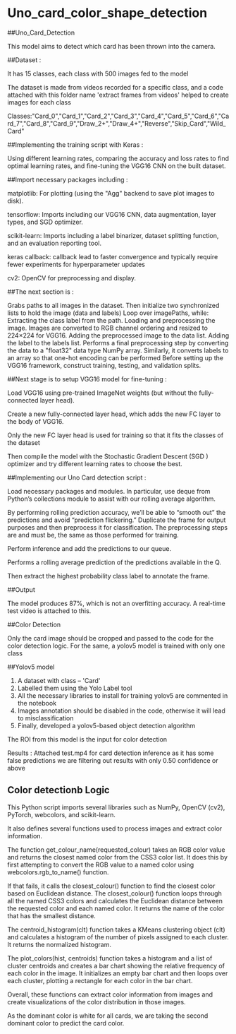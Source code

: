 # Uno_card_color_shape_detection
 
##Uno_Card_Detection

This model aims to detect which card has been thrown into the camera.

##Dataset :

It has 15 classes, each class with 500 images fed to the model

The dataset is made from videos recorded for a specific class, and a code attached with this folder name 'extract frames from videos' helped to create images for each class

Classes:"Card_0","Card_1","Card_2","Card_3","Card_4","Card_5","Card_6","Card_7","Card_8","Card_9","Draw_2+","Draw_4+","Reverse","Skip_Card","Wild_Card"

##Implementing the training script with Keras : 

Using different learning rates, comparing the accuracy and loss rates to find optimal learning rates, and fine-tuning the VGG16 CNN on the built dataset.

##Import necessary packages including :

matplotlib: For plotting (using the "Agg" backend to save plot images to disk).

tensorflow: Imports including our VGG16 CNN, data augmentation, layer types, and SGD optimizer.

scikit-learn: Imports including a label binarizer, dataset splitting function, and an evaluation reporting tool.

keras callback: callback lead to faster convergence and typically require fewer experiments for hyperparameter updates

cv2: OpenCV for preprocessing and display.

##The next section is :
 
Grabs paths to all images in the dataset. Then initialize two synchronized lists to hold the image (data and labels)
Loop over imagePaths, while:
Extracting the class label from the path.
Loading and preprocessing the image. Images are converted to RGB channel ordering and resized to 224×224 for VGG16.
Adding the preprocessed image to the data list.
Adding the label to the labels list.
Performs a final preprocessing step by converting the data to a "float32" data type NumPy array.
Similarly, it converts labels to an array so that one-hot encoding can be performed
Before setting up the VGG16 framework, construct training, testing, and validation splits.

##Next stage is to setup VGG16 model for fine-tuning :

Load VGG16 using pre-trained ImageNet weights (but without the fully-connected layer head).

Create a new fully-connected layer head, which adds the new FC layer to the body of VGG16.

Only the new FC layer head is used for training so that it fits the classes of the dataset

Then compile the model with the Stochastic Gradient Descent (SGD ) optimizer and try different learning rates to choose the best.

##Implementing our Uno Card detection script : 

Load necessary packages and modules. In particular, use deque from Python’s collections module to assist with our rolling average algorithm.

By performing rolling prediction accuracy, we’ll be able to “smooth out” the predictions and avoid “prediction flickering.”
Duplicate the frame for output purposes and then preprocess it for classification. The preprocessing steps are and must be, the same as those performed for training.

Perform inference and add the predictions to our queue.

Performs a rolling average prediction of the predictions available in the Q.

Then extract the highest probability class label to annotate the frame.

##Output 

The model produces 87%, which is not an overfitting accuracy. A real-time test video is attached to this.

##Color Detection 

Only the card image should be cropped and passed to the code for the color detection logic. For the same, a yolov5 model is trained with only one class

##Yolov5 model

1. A dataset with class – 'Card'
2. Labelled them using the Yolo Label tool
3. All the necessary libraries to install for training yolov5 are commented in the notebook
3. Images annotation should be disabled in the code, otherwise it will lead to misclassification
4. Finally, developed a yolov5-based object detection algorithm

The ROI from this model is the input for color detection

Results : Attached test.mp4 for card detection inference as it has some false predictions we are filtering out results with only 0.50 confidence or above

## Color detectionb Logic

This Python script imports several libraries such as NumPy, OpenCV (cv2), PyTorch, webcolors, and scikit-learn.

It also defines several functions used to process images and extract color information.

The function get_colour_name(requested_colour) takes an RGB color value and returns the closest named color from the CSS3 color list. It does this by first attempting to convert the RGB value to a named color using webcolors.rgb_to_name() function.

If that fails, it calls the closest_colour() function to find the closest color based on Euclidean distance.
The closest_colour() function loops through all the named CSS3 colors and calculates the Euclidean distance between the requested color and each named color. It returns the name of the color that has the smallest distance.

The centroid_histogram(clt) function takes a KMeans clustering object (clt) and calculates a histogram of the number of pixels assigned to each cluster. It returns the normalized histogram.

The plot_colors(hist, centroids) function takes a histogram and a list of cluster centroids and creates a bar chart showing the relative frequency of each color in the image. It initializes an empty bar chart and then loops over each cluster, plotting a rectangle for each color in the bar chart.

Overall, these functions can extract color information from images and create visualizations of the color distribution in those images.

As the dominant color is white for all cards, we are taking the second dominant color to predict the card color. 


